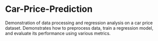 # Car-Price-Prediction
Demonstration of data processing and regression analysis on a car price dataset. Demonstrates how to preprocess data, train a regression model, and evaluate its performance using various metrics.
